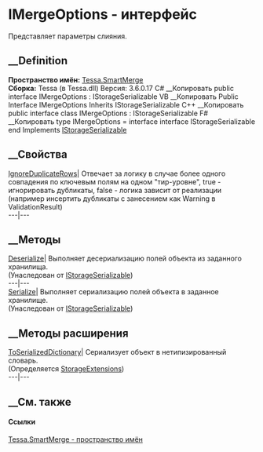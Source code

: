 # IMergeOptions - интерфейс
Представляет параметры слияния.
## __Definition
 **Пространство имён:** [Tessa.SmartMerge](N_Tessa_SmartMerge.htm)  
 **Сборка:** Tessa (в Tessa.dll) Версия: 3.6.0.17
C# __Копировать
     public interface IMergeOptions : IStorageSerializable
VB __Копировать
     Public Interface IMergeOptions
    	Inherits IStorageSerializable
C++ __Копировать
     public interface class IMergeOptions : IStorageSerializable
F# __Копировать
     type IMergeOptions = 
        interface
            interface IStorageSerializable
        end
Implements
    [IStorageSerializable](T_Tessa_Platform_Storage_IStorageSerializable.htm)
##  __Свойства
[IgnoreDuplicateRows](P_Tessa_SmartMerge_IMergeOptions_IgnoreDuplicateRows.htm)|
Отвечает за логику в случае более одного совпадения по ключевым полям на одном
"тир-уровне", true - игнорировать дубликаты, false - логика зависит от
реализации (например инсертить дубликаты с занесением как Warning в
ValidationResult)  
---|---  
## __Методы
[Deserialize](M_Tessa_Platform_Storage_IStorageSerializable_Deserialize.htm)|
Выполняет десериализацию полей объекта из заданного хранилища.  
(Унаследован от
[IStorageSerializable](T_Tessa_Platform_Storage_IStorageSerializable.htm))  
---|---  
[Serialize](M_Tessa_Platform_Storage_IStorageSerializable_Serialize.htm)|
Выполняет сериализацию полей объекта в заданное хранилище.  
(Унаследован от
[IStorageSerializable](T_Tessa_Platform_Storage_IStorageSerializable.htm))  
##  __Методы расширения
[ToSerializedDictionary](M_Tessa_Platform_Storage_StorageExtensions_ToSerializedDictionary.htm)|
Сериализует объект в нетипизированный словарь.  
(Определяется
[StorageExtensions](T_Tessa_Platform_Storage_StorageExtensions.htm))  
---|---  
##  __См. также
#### Ссылки
[Tessa.SmartMerge - пространство имён](N_Tessa_SmartMerge.htm)
